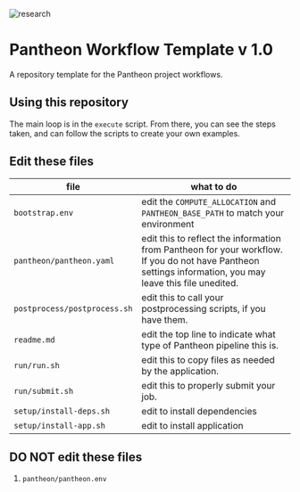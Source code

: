 ![research](https://pantheonscience.github.io/states/research.png)

# Pantheon Workflow Template v <noop name="version">1.0</noop>

A repository template for the Pantheon project workflows.

## Using this repository

The main loop is in the `execute` script. From there, you can see the steps taken, and can follow the scripts to create your own examples.

## Edit these files
| file | what to do |
|------|---------|
|`bootstrap.env` | edit the `COMPUTE_ALLOCATION` and `PANTHEON_BASE_PATH` to match your environment |
|`pantheon/pantheon.yaml` | edit this to reflect the information from Pantheon for your workflow. If you do not have Pantheon settings information, you may leave this file unedited. |
|`postprocess/postprocess.sh` | edit this to call your postprocessing scripts, if you have them. |
|`readme.md` | edit the top line to indicate what type of Pantheon pipeline this is. |
|`run/run.sh` | edit this to copy files as needed by the application. |
|`run/submit.sh` | edit this to properly submit your job. |
|`setup/install-deps.sh` | edit to install dependencies |
|`setup/install-app.sh` | edit to install application  |


## DO NOT edit these files

1. `pantheon/pantheon.env`
